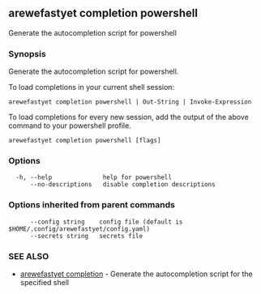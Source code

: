 ## arewefastyet completion powershell

Generate the autocompletion script for powershell

### Synopsis

Generate the autocompletion script for powershell.

To load completions in your current shell session:

	arewefastyet completion powershell | Out-String | Invoke-Expression

To load completions for every new session, add the output of the above command
to your powershell profile.


```
arewefastyet completion powershell [flags]
```

### Options

```
  -h, --help              help for powershell
      --no-descriptions   disable completion descriptions
```

### Options inherited from parent commands

```
      --config string    config file (default is $HOME/.config/arewefastyet/config.yaml)
      --secrets string   secrets file
```

### SEE ALSO

* [arewefastyet completion](arewefastyet_completion.md)	 - Generate the autocompletion script for the specified shell

